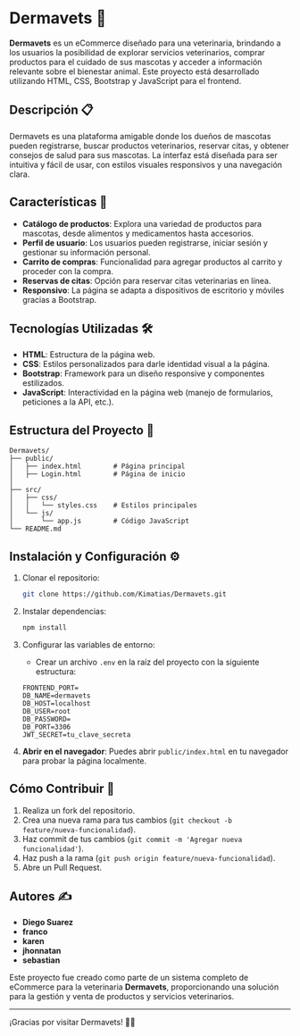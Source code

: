 
# Dermavets 🐾

**Dermavets** es un eCommerce diseñado para una veterinaria, brindando a los usuarios la posibilidad de explorar servicios veterinarios, comprar productos para el cuidado de sus mascotas y acceder a información relevante sobre el bienestar animal. Este proyecto está desarrollado utilizando HTML, CSS, Bootstrap y JavaScript para el frontend.

## Descripción 📋

Dermavets es una plataforma amigable donde los dueños de mascotas pueden registrarse, buscar productos veterinarios, reservar citas, y obtener consejos de salud para sus mascotas. La interfaz está diseñada para ser intuitiva y fácil de usar, con estilos visuales responsivos y una navegación clara.

## Características 🚀

- **Catálogo de productos**: Explora una variedad de productos para mascotas, desde alimentos y medicamentos hasta accesorios.
- **Perfil de usuario**: Los usuarios pueden registrarse, iniciar sesión y gestionar su información personal.
- **Carrito de compras**: Funcionalidad para agregar productos al carrito y proceder con la compra.
- **Reservas de citas**: Opción para reservar citas veterinarias en línea.
- **Responsivo**: La página se adapta a dispositivos de escritorio y móviles gracias a Bootstrap.
  
## Tecnologías Utilizadas 🛠️

- **HTML**: Estructura de la página web.
- **CSS**: Estilos personalizados para darle identidad visual a la página.
- **Bootstrap**: Framework para un diseño responsive y componentes estilizados.
- **JavaScript**: Interactividad en la página web (manejo de formularios, peticiones a la API, etc.).

## Estructura del Proyecto 📂

```
Dermavets/
├── public/
│   ├── index.html        # Página principal
│   ├── Login.html        # Página de inicio
│ 
├── src/
│   ├── css/
│   │   └── styles.css    # Estilos principales
│   └── js/
│       └── app.js        # Código JavaScript
└── README.md
```

## Instalación y Configuración ⚙️

1. Clonar el repositorio:

   ```bash
   git clone https://github.com/Kimatias/Dermavets.git
   ```

2. Instalar dependencias:

   ```bash
   npm install
   ```

3. Configurar las variables de entorno:

   - Crear un archivo `.env` en la raíz del proyecto con la siguiente estructura:

   ```plaintext
   FRONTEND_PORT=
   DB_NAME=dermavets
   DB_HOST=localhost
   DB_USER=root
   DB_PASSWORD=
   DB_PORT=3306
   JWT_SECRET=tu_clave_secreta
   ```


2. **Abrir en el navegador**: Puedes abrir `public/index.html` en tu navegador para probar la página localmente.

## Cómo Contribuir 🤝

1. Realiza un fork del repositorio.
2. Crea una nueva rama para tus cambios (`git checkout -b feature/nueva-funcionalidad`).
3. Haz commit de tus cambios (`git commit -m 'Agregar nueva funcionalidad'`).
4. Haz push a la rama (`git push origin feature/nueva-funcionalidad`).
5. Abre un Pull Request.

## Autores ✍️

- **Diego Suarez**
- **franco**
- **karen**
- **jhonnatan**
- **sebastian**



Este proyecto fue creado como parte de un sistema completo de eCommerce para la veterinaria **Dermavets**, proporcionando una solución para la gestión y venta de productos y servicios veterinarios.

---

¡Gracias por visitar Dermavets! 🐶🐱
